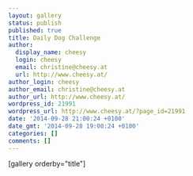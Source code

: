 ```yaml
---
layout: gallery
status: publish
published: true
title: Daily Dog Challenge
author:
  display_name: cheesy
  login: cheesy
  email: christine@cheesy.at
  url: http://www.cheesy.at/
author_login: cheesy
author_email: christine@cheesy.at
author_url: http://www.cheesy.at/
wordpress_id: 21991
wordpress_url: http://www.cheesy.at/?page_id=21991
date: '2014-09-28 21:00:24 +0100'
date_gmt: '2014-09-28 19:00:24 +0100'
categories: []
comments: []
---
```

[gallery orderby="title"]
